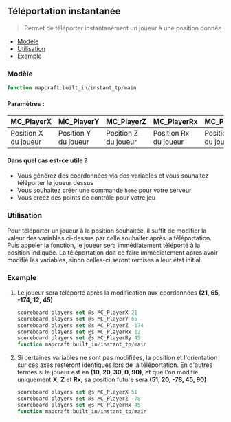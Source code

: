 ## Téléportation instantanée
> Permet de téléporter instantanément un joueur à une position donnée

- [Modèle](#modèle)
- [Utilisation](#utilisation)
- [Exemple](#exemple)

### Modèle
``` js
function mapcraft:built_in/instant_tp/main
```
#### Paramètres :

| MC_PlayerX | MC_PlayerY | MC_PlayerZ | MC_PlayerRx | MC_PlayerRy |
| --- | --- | --- | --- | --- |
| Position X du joueur | Position Y du joueur | Position Z du joueur | Position Rx du joueur | Position Ry du joueur |

#### Dans quel cas est-ce utile ?
- Vous générez des coordonnées via des variables et vous souhaitez téléporter le joueur dessus
- Vous souhaitez créer une commande ``home`` pour votre serveur
- Vous créez des points de contrôle pour votre jeu

### Utilisation

Pour téléporter un joueur à la position souhaitée, il suffit de modifier la valeur des variables ci-dessus par celle souhaiter après la téléportation. Puis appeler la fonction, le joueur sera immédiatement téléporté à la position indiquée.
La téléportation doit ce faire immédiatement après avoir modifié les variables, sinon celles-ci seront remises à leur état initial.

### Exemple

1. Le joueur sera téléporté après la modification aux coordonnées **(21, 65, -174, 12, 45)**
   ```js
   scoreboard players set @s MC_PlayerX 21
   scoreboard players set @s MC_PlayerY 65
   scoreboard players set @s MC_PlayerZ -174
   scoreboard players set @s MC_PlayerRx 12
   scoreboard players set @s MC_PlayerRy 45
   function mapcraft:built_in/instant_tp/main
   ```
2. Si certaines variables ne sont pas modifiées, la position et l'orientation sur ces axes resteront identiques lors de la téléportation. En d'autres termes si le joueur est en **(10, 20, 30, 0, 90)**, et que l'on modifie uniquement **X**, **Z** et **Rx**, sa position future sera **(51, 20, -78, 45, 90)**
   ```js
   scoreboard players set @s MC_PlayerX 51
   scoreboard players set @s MC_PlayerZ -78
   scoreboard players set @s MC_PlayerRx 45
   function mapcraft:built_in/instant_tp/main
   ```